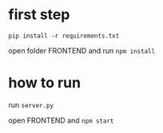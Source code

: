 # first step
`pip install -r requirements.txt`

open folder FRONTEND and run `npm install`

# how to run
run `server.py`

open FRONTEND and `npm start`
